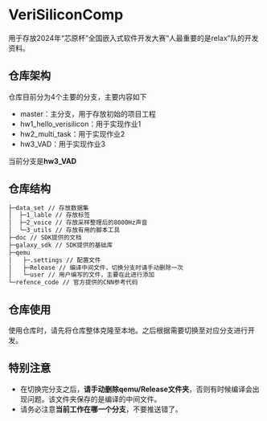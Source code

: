# VeriSiliconComp

用于存放2024年“芯原杯”全国嵌入式软件开发大赛“人最重要的是relax”队的开发资料。

## 仓库架构

仓库目前分为4个主要的分支，主要内容如下

* master：主分支，用于存放初始的项目工程
* hw1_hello_verisilicon：用于实现作业1
* hw2_multi_task：用于实现作业2
* hw3_VAD：用于实现作业3

当前分支是**hw3_VAD**

## 仓库结构

```bash
├─data_set // 存放数据集
│  ├─1_lable // 存放标签
│  ├─2_voice // 存放采样整理后的8000Hz声音
│  └─3_utils // 存放有用的脚本工具
├─doc // SDK提供的文档
├─galaxy_sdk // SDK提供的基础库
├─qemu
│   ├─.settings // 配置文件
│   ├─Release // 编译中间文件，切换分支时请手动删除一次
│   └─user // 用户编写的文件，主要在此进行添加
└─refence_code // 官方提供的CNN参考代码
```

## 仓库使用

使用仓库时，请先将仓库整体克隆至本地。之后根据需要切换至对应分支进行开发。

## 特别注意

* 在切换完分支之后，**请手动删除qemu/Release文件夹**，否则有时候编译会出现问题。该文件夹保存的是编译的中间文件。
* 请务必注意**当前工作在哪一个分支**，不要推送错了。